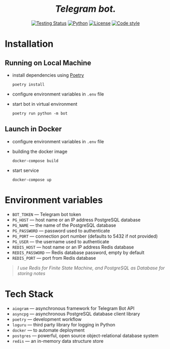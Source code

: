 <h1 align="center"><em>Telegram bot.</em></h1>

<p align="center">
<a href="https://github.com/DONSIMON92/telegram-bot-template/actions/workflows/checks.yml"><img src="https://github.com/DONSIMON92/telegram-bot-template/actions/workflows/checks.yml/badge.svg" alt="Testing Status"></a>
<a href="https://www.python.org/downloads"><img src="https://img.shields.io/badge/Python-3.7%2B-blue" alt="Python"></a>
<a href="https://github.com/DONSIMON92/telegram-bot-template/blob/master/LICENSE"><img src="https://img.shields.io/github/license/DONSIMON92/telegram-bot-template?style=plastic" alt="License"></a>
<a href="https://github.com/psf/black"><img src="https://img.shields.io/badge/code%20style-black-000000.svg" alt="Code style"></a>
<p>

# Installation

## Running on Local Machine

- install dependencies using [Poetry](https://python-poetry.org "python package manager")
    ```
    poetry install
    ```
- configure environment variables in `.env` file

- start bot in virtual environment
    ```
    poetry run python -m bot
    ```

## Launch in Docker

- configure environment variables in `.env` file

- building the docker image
    ```
    docker-compose build
    ```
- start service
    ```
    docker-compose up
    ```

# Environment variables

- `BOT_TOKEN` — Telegram bot token
- `PG_HOST` — host name or an IP address PostgreSQL database
- `PG_NAME` — the name of the PostgreSQL database
- `PG_PASSWORD` — password used to authenticate
- `PG_PORT` — connection port number (defaults to 5432 if not provided)
- `PG_USER` — the username used to authenticate
- `REDIS_HOST` — host name or an IP address Redis database 
- `REDIS_PASSWORD` — Redis database password, empty by default
- `REDIS_PORT` — port from Redis database

> *I use Redis for Finite State Machine, and PostgreSQL as Database for storing notes*

# Tech Stack

- `aiogram` — asynchronous framework for Telegram Bot API
- `asyncpg` — asynchronous PostgreSQL database client library
- `poetry` — development workflow
- `loguru` — third party library for logging in Python
- `docker` — to automate deployment
- `postgres` — powerful, open source object-relational database system
- `redis` — an in-memory data structure store
